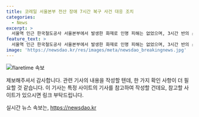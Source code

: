 ```yaml
---
title: 코레일 서울본부 전산 장애 7시간 복구 사건 대응 조치
categories:
  - News
excerpt: >
  서울역 인근 한국철도공사 서울본부에서 발생한 화재로 인명 피해는 없었으며, 3시간 반의 소방대원 투입으로 불을 모두 끌 수 있었습니다. 그러나 화재로 인해 전국 기차역의 발권 업무와 자동발권기 이용이 중단되었으며, 소방당국은 화재 원인과 피해 규모를 조사 중입니다. 코레일은 화재 발생 7시간 20분 후에 모든 서비스를 복구하여 정상 운영 중이라고 밝혔습니다.
feature_text: >
  서울역 인근 한국철도공사 서울본부에서 발생한 화재로 인명 피해는 없었으며, 3시간 반의 소방대원 투입으로 불을 모두 끌 수 있었습니다. 그러나 화재로 인해 전국 기차역의 발권 업무와 자동발권기 이용이 중단되었으며, 소방당국은 화재 원인과 피해 규모를 조사 중입니다. 코레일은 화재 발생 7시간 20분 후에 모든 서비스를 복구하여 정상 운영 중이라고 밝혔습니다.
image: 'https://newsdao.kr/res/images/meta/newsdao_breakingnews.jpg'
---
```


<p><img src="https://newsdao.kr/res/images/meta/newsdao_breakingnews.jpg" alt="flaretime 속보" /></p>

<p>제보해주셔서 감사합니다. 관련 기사의 내용을 작성할 텐데, 한 가지 확인 사항이 더 필요할 것 같습니다. 이 기사는 특정 사이트의 기사를 참고하여 작성할 건데요, 참고할 사이트가 있으시면 링크 부탁드립니다.</p>
실시간 뉴스 속보는, <a href="https://newsdao.kr" rel="dofollow">https://newsdao.kr</a>


